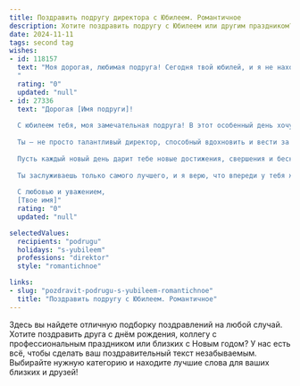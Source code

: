 ```yaml
---
title: Поздравить подругу директора с Юбилеем. Романтичное
description: Хотите поздравить подругу с Юбилеем или другим праздником? Наш ИИ создаст незабываемое поздравление, а вы обязательно выделитесь среди других.  
date: 2024-11-11
tags: second tag
wishes:
- id: 118157
  text: "Моя дорогая, любимая подруга! Сегодня твой юбилей, и я не нахожу слов, чтобы выразить всю полноту чувств, которые переполняют меня.  Ты – удивительная женщина, успешный директор,  и при этом остаёшься такой же нежной, любящей и светлой, как и много лет назад.  Твой успех – это вдохновение,  твоя красота – это чудо, а твоя улыбка – это солнце, согревающее всё вокруг.  Пусть этот юбилей станет началом новой, прекрасной главы твоей жизни, полной любви, счастья и исполнения самых заветных желаний.  С днем рождения, моя дорогая! Я бесконечно люблю и ценю тебя!
  "
  rating: "0"
  updated: "null"
- id: 27336
  text: "Дорогая [Имя подруги]!
  
  С юбилеем тебя, моя замечательная подруга! В этот особенный день хочу поздравить тебя с тем, что ты снова на один год более удивительна и неповторима. Каждый миг, проведенный рядом с тобой, наполняет мою жизнь светом и радостью.
  
  Ты — не просто талантливый директор, способный вдохновить и вести за собой, ты яркий свет в нашем мире, волшебница, умеющая превращать обычные моменты в настоящие праздники. Твоя страсть и преданность делу всегда были примером для многих, а твоя доброта согревает сердца.
  
  Пусть каждый новый день дарит тебе новые достижения, свершения и бесконечные возможности. Желаю тебе по-настоящему безграничного счастья, огромной любви и искреннего вдохновения, которое будет окрылять тебя на пути к новым вершинам.
  
  Ты заслуживаешь только самого лучшего, и я верю, что впереди у тебя ждут удивительные путешествия и незабываемые моменты. С тобой всегда легко и приятно, и я искренне рада, что судьба подарила мне такую замечательную подругу.
  
  С любовью и уважением,
  [Твое имя]"
  rating: "0"
  updated: "null"

selectedValues:
  recipients: "podrugu"
  holidays: "s-yubileem"
  professions: "direktor"
  style: "romantichnoe"

links:
- slug: "pozdravit-podrugu-s-yubileem-romantichnoe"
  title: "Поздравить подругу с Юбилеем. Романтичное"
---
```


Здесь вы найдете отличную подборку поздравлений на любой случай.
Хотите поздравить друга с днём рождения, коллегу с профессиональным праздником или близких с Новым годом? У нас есть всё, чтобы сделать ваш поздравительный текст незабываемым. Выбирайте нужную категорию и находите лучшие слова для ваших близких и друзей!
